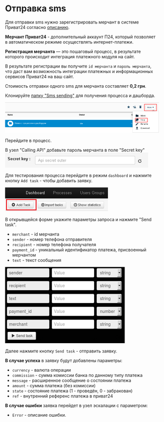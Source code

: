 # Отправка sms

Для отправки sms нужно зарегистрировать мерчант в системе Приват24 согласно [описанию](https://api.privatbank.ua/#p24/registration).

**Мерчант Приват24** - дополнительный аккаунт П24, который позволяет в автоматическом режиме осуществлять интернет-платежи.

**Регистрация мерчанта** — это пошаговый процесс, в результате которого происходит интеграция платежного модуля на сайт.

В результате регистрации вы получите `id мерчанта` и `пароль мерчанта`, что даст вам возможность интеграции платежных и информационных сервисов Приват24 на ваш сайт.

Стоимость отправки одного sms для мерчанта составляет **0,2 грн**.

Клонируйте [папку "Sms sending"](https://admin.corezoid.com/folder/conv/6081) для получения процесса и дашборда.


![](../img/copy_folder.png)

Перейдите в процесс.

В узел "Calling API" добавьте пароль мерчанта в поле "Secret key"
![](../img/secret.png)

Для тестирования процесса перейдите в режим `dashboard` и нажмите кнопку `Add task` - чтобы добавить  заявку.

![](../img/mandrill_dashboard.png)

В открывщейся форме укажите параметры запроса и нажмите "Send task".

* `merchant` - id мерчанта
* `sender` - номер телефона отправителя
* `recipient` - номер телефона получателя
* `payment_id` - уникальный идентификатор платежа, присвоенный мерчантом
* `text` - текст сообщения


![](../img/send_sms.png)

Далее нажмите кнопку `Send task` - отправить заявку.

**В случае успеха** в заявку будут добавлены параметры:
* `currency`  - валюта операции
* `commission` - сумма комиссии банка по данному типу платежа
* `message`  - расширенное сообщение о состоянии платежа
* `amount` - сумма платежа (без комиссии)
* `state`  - состояние платежа (1 - проведён, 0 - забракован)
* `ref` - внутренний референс платежа в приват24

**В случае ошибки** заявка перейдет в узел эскалации с параметром:
* `Error` - описание ошибки.




